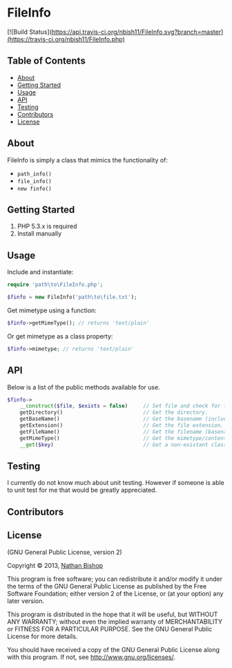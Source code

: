 # FileInfo

[![Build Status](https://api.travis-ci.org/nbish11/FileInfo.svg?branch=master](https://travis-ci.org/nbish11/FileInfo.php)

## Table of Contents
* [About](#about)
* [Getting Started](#getting-started)
* [Usage](#usage)
* [API](#api)
* [Testing](#testing)
* [Contributors](#contributors)
* [License](#license)

## <a name="about"></a>About
FileInfo is simply a class that mimics the functionality of:
- `path_info()`
- `file_info()`
- `new finfo()`

## <a name="getting-started"></a>Getting Started
1. PHP 5.3.x is required
2. Install manually

## <a name="usage"></a>Usage
Include and instantiate:

```php
require 'path\to\FileInfo.php';

$finfo = new FileInfo('path\to\file.txt');
```

Get mimetype using a function:

```php
$finfo->getMimeType(); // returns 'text/plain'
```

Or get mimetype as a class property:

```php
$finfo->mimetype; // returns 'text/plain'
```

## <a name="api"></a>API

Below is a list of the public methods available for use.

```php
$finfo->
    __construct($file, $exists = false)     // Set file and check for file existance.
    getDirectory()                          // Get the directory.
    getBaseName()                           // Get the basename (includes extension).
    getExtension()                          // Get the file extension.
    getFileName()                           // Get the filename (basename without extension).
    getMimeType()                           // Get the mimetype/content-type.
    __get($key)                             // Get a non-existant class property.
```

## <a name="testing"></a>Testing
I currently do not know much about unit testing. However if someone is able to unit 
test for me that would be greatly appreciated.

## <a name="contributors"></a>Contributors


## <a name="license"></a>License

(GNU General Public License, version 2)

Copyright &copy; 2013, [Nathan Bishop](nbish11@hotmail.com)

This program is free software; you can redistribute it and/or modify
it under the terms of the GNU General Public License as published by
the Free Software Foundation; either version 2 of the License, or
(at your option) any later version.

This program is distributed in the hope that it will be useful,
but WITHOUT ANY WARRANTY; without even the implied warranty of
MERCHANTABILITY or FITNESS FOR A PARTICULAR PURPOSE.  See the
GNU General Public License for more details.

You should have received a copy of the GNU General Public License
along with this program.  If not, see <http://www.gnu.org/licenses/>.